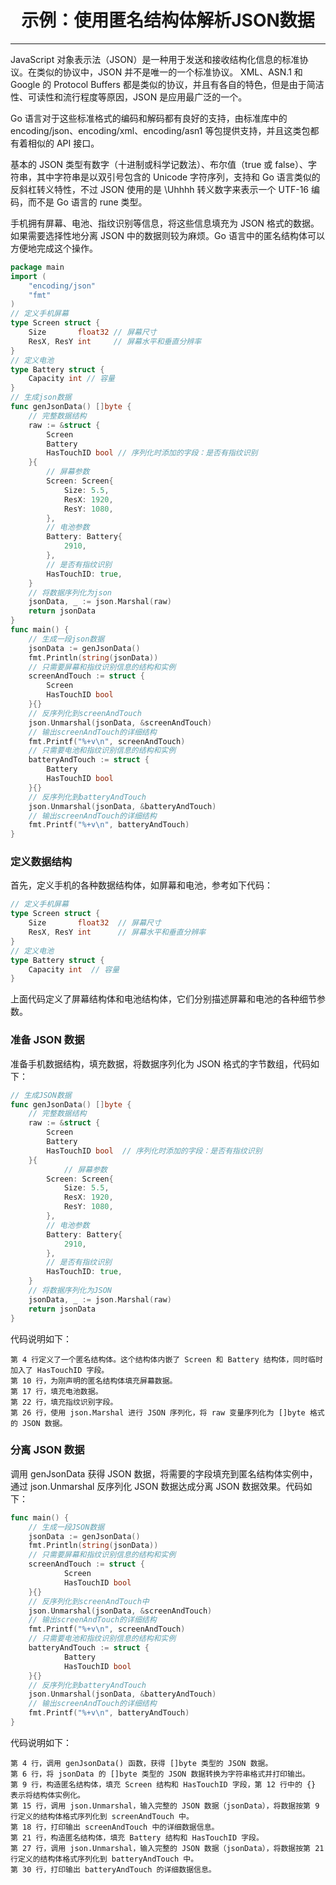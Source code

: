 <center><h1>示例：使用匿名结构体解析JSON数据</h1></center>

---

JavaScript 对象表示法（JSON）是一种用于发送和接收结构化信息的标准协议。在类似的协议中，JSON 并不是唯一的一个标准协议。 XML、ASN.1 和 Google 的 Protocol Buffers 都是类似的协议，并且有各自的特色，但是由于简洁性、可读性和流行程度等原因，JSON 是应用最广泛的一个。

Go 语言对于这些标准格式的编码和解码都有良好的支持，由标准库中的 encoding/json、encoding/xml、encoding/asn1 等包提供支持，并且这类包都有着相似的 API 接口。

基本的 JSON 类型有数字（十进制或科学记数法）、布尔值（true 或 false）、字符串，其中字符串是以双引号包含的 Unicode 字符序列，支持和 Go 语言类似的反斜杠转义特性，不过 JSON 使用的是 \Uhhhh 转义数字来表示一个 UTF-16 编码，而不是 Go 语言的 rune 类型。

手机拥有屏幕、电池、指纹识别等信息，将这些信息填充为 JSON 格式的数据。如果需要选择性地分离 JSON 中的数据则较为麻烦。Go 语言中的匿名结构体可以方便地完成这个操作。

```go
package main
import (
    "encoding/json"
    "fmt"
)
// 定义手机屏幕
type Screen struct {
    Size       float32 // 屏幕尺寸
    ResX, ResY int     // 屏幕水平和垂直分辨率
}
// 定义电池
type Battery struct {
    Capacity int // 容量
}
// 生成json数据
func genJsonData() []byte {
    // 完整数据结构
    raw := &struct {
        Screen
        Battery
        HasTouchID bool // 序列化时添加的字段：是否有指纹识别
    }{
        // 屏幕参数
        Screen: Screen{
            Size: 5.5,
            ResX: 1920,
            ResY: 1080,
        },
        // 电池参数
        Battery: Battery{
            2910,
        },
        // 是否有指纹识别
        HasTouchID: true,
    }
    // 将数据序列化为json
    jsonData, _ := json.Marshal(raw)
    return jsonData
}
func main() {
    // 生成一段json数据
    jsonData := genJsonData()
    fmt.Println(string(jsonData))
    // 只需要屏幕和指纹识别信息的结构和实例
    screenAndTouch := struct {
        Screen
        HasTouchID bool
    }{}
    // 反序列化到screenAndTouch
    json.Unmarshal(jsonData, &screenAndTouch)
    // 输出screenAndTouch的详细结构
    fmt.Printf("%+v\n", screenAndTouch)
    // 只需要电池和指纹识别信息的结构和实例
    batteryAndTouch := struct {
        Battery
        HasTouchID bool
    }{}
    // 反序列化到batteryAndTouch
    json.Unmarshal(jsonData, &batteryAndTouch)
    // 输出screenAndTouch的详细结构
    fmt.Printf("%+v\n", batteryAndTouch)
}
```

### 定义数据结构

首先，定义手机的各种数据结构体，如屏幕和电池，参考如下代码：

```go
// 定义手机屏幕
type Screen struct {
    Size       float32  // 屏幕尺寸
    ResX, ResY int      // 屏幕水平和垂直分辨率
}
// 定义电池
type Battery struct {
    Capacity int  // 容量
}
```

上面代码定义了屏幕结构体和电池结构体，它们分别描述屏幕和电池的各种细节参数。

### 准备 JSON 数据

准备手机数据结构，填充数据，将数据序列化为 JSON 格式的字节数组，代码如下：

```go
// 生成JSON数据
func genJsonData() []byte {
    // 完整数据结构
    raw := &struct {
        Screen
        Battery
        HasTouchID bool  // 序列化时添加的字段：是否有指纹识别
    }{
            // 屏幕参数
        Screen: Screen{
            Size: 5.5,
            ResX: 1920,
            ResY: 1080,
        },
        // 电池参数
        Battery: Battery{
            2910,
        },
        // 是否有指纹识别
        HasTouchID: true,
    }
    // 将数据序列化为JSON
    jsonData, _ := json.Marshal(raw)
    return jsonData
}
```

代码说明如下：

```
第 4 行定义了一个匿名结构体。这个结构体内嵌了 Screen 和 Battery 结构体，同时临时加入了 HasTouchID 字段。
第 10 行，为刚声明的匿名结构体填充屏幕数据。
第 17 行，填充电池数据。
第 22 行，填充指纹识别字段。
第 26 行，使用 json.Marshal 进行 JSON 序列化，将 raw 变量序列化为 []byte 格式的 JSON 数据。
```

### 分离 JSON 数据

调用 genJsonData 获得 JSON 数据，将需要的字段填充到匿名结构体实例中，通过 json.Unmarshal 反序列化 JSON 数据达成分离 JSON 数据效果。代码如下：

```go
func main() {
    // 生成一段JSON数据
    jsonData := genJsonData()
    fmt.Println(string(jsonData))
    // 只需要屏幕和指纹识别信息的结构和实例
    screenAndTouch := struct {
            Screen
            HasTouchID bool
    }{}
    // 反序列化到screenAndTouch中
    json.Unmarshal(jsonData, &screenAndTouch)
    // 输出screenAndTouch的详细结构
    fmt.Printf("%+v\n", screenAndTouch)
    // 只需要电池和指纹识别信息的结构和实例
    batteryAndTouch := struct {
            Battery
            HasTouchID bool
    }{}
    // 反序列化到batteryAndTouch
    json.Unmarshal(jsonData, &batteryAndTouch)
    // 输出screenAndTouch的详细结构
    fmt.Printf("%+v\n", batteryAndTouch)
}
```

代码说明如下：

```
第 4 行，调用 genJsonData() 函数，获得 []byte 类型的 JSON 数据。
第 6 行，将 jsonData 的 []byte 类型的 JSON 数据转换为字符串格式并打印输出。
第 9 行，构造匿名结构体，填充 Screen 结构和 HasTouchID 字段，第 12 行中的 {} 表示将结构体实例化。
第 15 行，调用 json.Unmarshal，输入完整的 JSON 数据（jsonData），将数据按第 9 行定义的结构体格式序列化到 screenAndTouch 中。
第 18 行，打印输出 screenAndTouch 中的详细数据信息。
第 21 行，构造匿名结构体，填充 Battery 结构和 HasTouchID 字段。
第 27 行，调用 json.Unmarshal，输入完整的 JSON 数据（jsonData），将数据按第 21 行定义的结构体格式序列化到 batteryAndTouch 中。
第 30 行，打印输出 batteryAndTouch 的详细数据信息。
```
